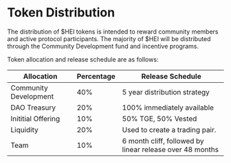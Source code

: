 # Token Distribution

The distribution of $HEI tokens is intended to reward community members and active protocol participants. The majority of $HEI will be distributed through the Community Development fund and incentive programs.

Token allocation and release schedule are as follows:

| Allocation            | Percentage | Release Schedule                                         |
| --------------------- | ---------- | -------------------------------------------------------- |
| Community Development | 40%        | 5 year distribution strategy                             |
| DAO Treasury          | 20%        | 100% immediately available                               |
| Inititial Offering    | 10%        | 50% TGE, 50% Vested                                      |
| Liquidity             | 20%        | Used to create a trading pair.                           |
| Team                  | 10%        | 6 month cliff, followed by linear release over 48 months |

